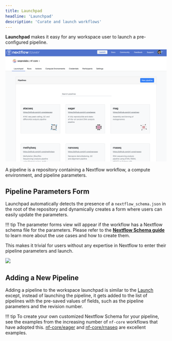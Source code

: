 ```yaml
---
title: Launchpad
headline: 'Launchpad'
description: 'Curate and launch workflows'
---
```

**Launchpad** makes it easy for any workspace user to launch a pre-configured pipeline.


![](../_images/overview_image.png)


A pipeline is a repository containing a Nextflow workflow, a compute environment, and pipeline parameters.

## Pipeline Parameters Form

Launchpad automatically detects the presence of a `nextflow_schema.json` in the root of the repository and dynamically creates a form where users can easily update the parameters. 


!!! tip
    The parameter forms view will appear if the workflow has a Nextflow schema file for the parameters. Please refer to the [**Nextflow Schema guide**](../pipeline-schema/overview.md) to learn more about the use cases and how to create them.

This makes it trivial for users without any expertise in Nextflow to enter their pipeline parameters and launch.

![](_images/launch_rnaseq_nextflow_schema.png)


## Adding a New Pipeline

Adding a pipeline to the workspace launchpad is similar to the [Launch](../launch/launch.md) except, instead of launching the pipeline, it gets added to the list of pipelines with the pre-saved values of fields, such as the pipeline parameters and the revision number.

!!! tip 
    To create your own customized Nextflow Schema for your pipeline, see the examples from the increasing number of `nf-core` workflows that have adopted this.  [nf-core/eager](https://github.com/nf-core/eager/blob/2.3.3/nextflow_schema.json) and [nf-core/rnaseq](https://github.com/nf-core/rnaseq/blob/3.0/nextflow_schema.json) are excellent examples. 


